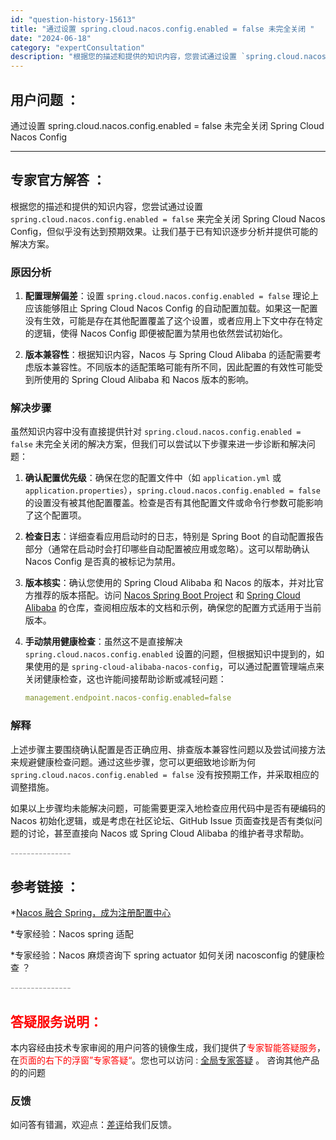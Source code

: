 ```yaml
---
id: "question-history-15613"
title: "通过设置 spring.cloud.nacos.config.enabled = false 未完全关闭 "
date: "2024-06-18"
category: "expertConsultation"
description: "根据您的描述和提供的知识内容，您尝试通过设置 `spring.cloud.nacos.config.enabled = false` 来完全关闭 Spring Cloud Nacos Config，但似乎没有达到预期效果。让我们基于已有知识逐步分析并提供可能的解决方案。### 原因分析1. **配置"
---
```


## 用户问题 ： 
 通过设置 spring.cloud.nacos.config.enabled = false 未完全关闭 Spring Cloud Nacos Config  

---------------
## 专家官方解答 ：

根据您的描述和提供的知识内容，您尝试通过设置 `spring.cloud.nacos.config.enabled = false` 来完全关闭 Spring Cloud Nacos Config，但似乎没有达到预期效果。让我们基于已有知识逐步分析并提供可能的解决方案。

### 原因分析

1. **配置理解偏差**：设置 `spring.cloud.nacos.config.enabled = false` 理论上应该能够阻止 Spring Cloud Nacos Config 的自动配置加载。如果这一配置没有生效，可能是存在其他配置覆盖了这个设置，或者应用上下文中存在特定的逻辑，使得 Nacos Config 即便被配置为禁用也依然尝试初始化。

2. **版本兼容性**：根据知识内容，Nacos 与 Spring Cloud Alibaba 的适配需要考虑版本兼容性。不同版本的适配策略可能有所不同，因此配置的有效性可能受到所使用的 Spring Cloud Alibaba 和 Nacos 版本的影响。

### 解决步骤

虽然知识内容中没有直接提供针对 `spring.cloud.nacos.config.enabled = false` 未完全关闭的解决方案，但我们可以尝试以下步骤来进一步诊断和解决问题：

1. **确认配置优先级**：确保在您的配置文件中（如 `application.yml` 或 `application.properties`），`spring.cloud.nacos.config.enabled = false` 的设置没有被其他配置覆盖。检查是否有其他配置文件或命令行参数可能影响了这个配置项。

2. **检查日志**：详细查看应用启动时的日志，特别是 Spring Boot 的自动配置报告部分（通常在启动时会打印哪些自动配置被应用或忽略）。这可以帮助确认 Nacos Config 是否真的被标记为禁用。

3. **版本核实**：确认您使用的 Spring Cloud Alibaba 和 Nacos 的版本，并对比官方推荐的版本搭配。访问 [Nacos Spring Boot Project](https://github.com/nacos-group/nacos-spring-boot-project) 和 [Spring Cloud Alibaba](https://github.com/alibaba/spring-cloud-alibaba) 的仓库，查阅相应版本的文档和示例，确保您的配置方式适用于当前版本。

4. **手动禁用健康检查**：虽然这不是直接解决 `spring.cloud.nacos.config.enabled` 设置的问题，但根据知识中提到的，如果使用的是 `spring-cloud-alibaba-nacos-config`，可以通过配置管理端点来关闭健康检查，这也许能间接帮助诊断或减轻问题：
   ```yaml
   management.endpoint.nacos-config.enabled=false
   ```

### 解释

上述步骤主要围绕确认配置是否正确应用、排查版本兼容性问题以及尝试间接方法来规避健康检查问题。通过这些步骤，您可以更细致地诊断为何 `spring.cloud.nacos.config.enabled = false` 没有按预期工作，并采取相应的调整措施。

如果以上步骤均未能解决问题，可能需要更深入地检查应用代码中是否有硬编码的 Nacos 初始化逻辑，或是考虑在社区论坛、GitHub Issue 页面查找是否有类似问题的讨论，甚至直接向 Nacos 或 Spring Cloud Alibaba 的维护者寻求帮助。


<font color="#949494">---------------</font> 


## 参考链接 ：

*[Nacos 融合 Spring，成为注册配置中心](https://nacos.io/docs/latest/ecology/use-nacos-with-spring)
 
 *专家经验：Nacos spring 适配 
 
 *专家经验：Nacos 麻烦咨询下 spring actuator 如何关闭 nacosconfig 的健康检查 ？ 


 <font color="#949494">---------------</font> 
 


## <font color="#FF0000">答疑服务说明：</font> 

本内容经由技术专家审阅的用户问答的镜像生成，我们提供了<font color="#FF0000">专家智能答疑服务</font>，在<font color="#FF0000">页面的右下的浮窗”专家答疑“</font>。您也可以访问 : [全局专家答疑](https://answer.opensource.alibaba.com/docs/intro) 。 咨询其他产品的的问题

### 反馈
如问答有错漏，欢迎点：[差评](https://ai.nacos.io/user/feedbackByEnhancerGradePOJOID?enhancerGradePOJOId=15627)给我们反馈。
